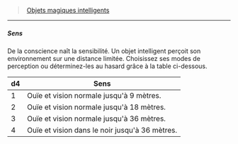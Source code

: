 ﻿---
!GenericItem
Name: Sens
Id: sentient_magicitems_hd.md#sens
ParentLink: sentient_magicitems_hd.md#objets-magiques-intelligents
ParentName: Objets magiques intelligents
NameLevel: 5
Attributes:
  Name: Sens
  Markdown: >+
    ##### <!--Name-->Sens<!--/Name-->


    De la conscience naît la sensibilité. Un objet intelligent perçoit son environnement sur une distance limitée. Choisissez ses modes de perception ou déterminez-les au hasard grâce à la table ci-dessous.


    |d4|Sens|

    |---|---|

    |1|Ouïe et vision normale jusqu'à 9 mètres.|

    |2|Ouïe et vision normale jusqu'à 18 mètres.|

    |3|Ouïe et vision normale jusqu'à 36 mètres.|

    |4|Ouïe et vision dans le noir jusqu'à 36 mètres.|

AttributesDictionary: >+
  Name: Sens

  Markdown: >+

    ##### <!--Name-->Sens<!--/Name-->





    De la conscience naît la sensibilité. Un objet intelligent perçoit son environnement sur une distance limitée. Choisissez ses modes de perception ou déterminez-les au hasard grâce à la table ci-dessous.





    |d4|Sens|



    |---|---|



    |1|Ouïe et vision normale jusqu'à 9 mètres.|



    |2|Ouïe et vision normale jusqu'à 18 mètres.|



    |3|Ouïe et vision normale jusqu'à 36 mètres.|



    |4|Ouïe et vision dans le noir jusqu'à 36 mètres.|



---
> [Objets magiques intelligents](hd_sentient_magicitems.md)

---

##### Sens

De la conscience naît la sensibilité. Un objet intelligent perçoit son environnement sur une distance limitée. Choisissez ses modes de perception ou déterminez-les au hasard grâce à la table ci-dessous.

|d4|Sens|
|---|---|
|1|Ouïe et vision normale jusqu'à 9 mètres.|
|2|Ouïe et vision normale jusqu'à 18 mètres.|
|3|Ouïe et vision normale jusqu'à 36 mètres.|
|4|Ouïe et vision dans le noir jusqu'à 36 mètres.|


